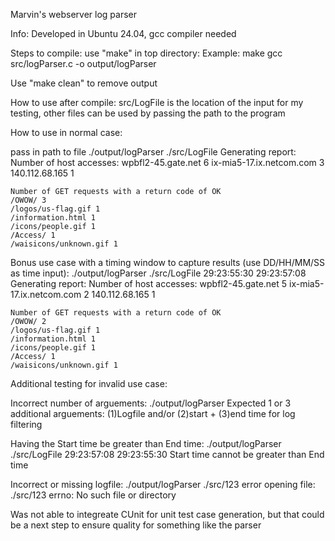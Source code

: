 Marvin's webserver log parser

Info:
Developed in Ubuntu 24.04, gcc compiler needed

Steps to compile:
use "make" in top directory:
Example: 
    make
    gcc src/logParser.c -o output/logParser

Use "make clean" to remove output

How to use after compile:
src/LogFile is the location of the input for my testing, other files can be used by passing the path to the program

How to use in normal case:

pass in path to file
./output/logParser ./src/LogFile 
    Generating report:
    Number of host accesses:
    wpbfl2-45.gate.net 6
    ix-mia5-17.ix.netcom.com 3
    140.112.68.165 1


    Number of GET requests with a return code of OK
    /OWOW/ 3
    /logos/us-flag.gif 1
    /information.html 1
    /icons/people.gif 1
    /Access/ 1
    /waisicons/unknown.gif 1


Bonus use case with a timing window to capture results (use DD/HH/MM/SS as time input):
./output/logParser ./src/LogFile 29:23:55:30 29:23:57:08
    Generating report:
    Number of host accesses:
    wpbfl2-45.gate.net 5
    ix-mia5-17.ix.netcom.com 2
    140.112.68.165 1


    Number of GET requests with a return code of OK
    /OWOW/ 2
    /logos/us-flag.gif 1
    /information.html 1
    /icons/people.gif 1
    /Access/ 1
    /waisicons/unknown.gif 1


Additional testing for invalid use case:

Incorrect number of arguements:
    ./output/logParser 
    Expected 1 or 3 additional arguements: (1)Logfile and/or (2)start + (3)end time for log filtering

Having the Start time be greater than End time:
    ./output/logParser ./src/LogFile 29:23:57:08  29:23:55:30 
    Start time cannot be greater than End time

Incorrect or missing logfile:
    ./output/logParser ./src/123
    error opening file: ./src/123 errno: No such file or directory

Was not able to integreate CUnit for unit test case generation, but that could be a next step to ensure quality for something like the parser